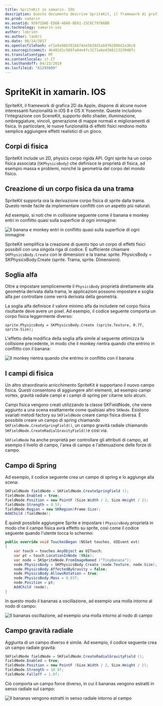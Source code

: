 ```yaml
---
title: SpriteKit in xamarin. IOS
description: Questo documento descrive SpriteKit, il framework di grafica 2D di Apple che si integra con SceneKit, incorpora la fisica e l'animazione, include il supporto per l'illuminazione e sfondi e altro ancora. SpriteKit può essere utilizzato per creare giochi 2D.
ms.prod: xamarin
ms.assetid: 93971DAE-ED6B-48A8-8E61-15C0C79786BB
ms.technology: xamarin-ios
author: lobrien
ms.author: laobri
ms.date: 06/14/2017
ms.openlocfilehash: ef1e9a98b76166f4ee5638d1ab9762896d1e3bc8
ms.sourcegitcommit: 4b402d1c508fa84e4fc3171a6e43b811323948fc
ms.translationtype: MT
ms.contentlocale: it-IT
ms.lasthandoff: 04/23/2019
ms.locfileid: "61293899"
---
```

# <a name="spritekit-in-xamarinios"></a>SpriteKit in xamarin. IOS

SpriteKit, il framework di grafica 2D da Apple, dispone di alcune nuove interessanti funzionalità in iOS 8 e OS X Yosemite. Queste includono l'integrazione con SceneKit, supporto dello shader, illuminazione, ombreggiature, vincoli, generazione di mappe normali e miglioramenti di fisica. In particolare, le nuove funzionalità di effetti fisici rendono molto semplice aggiungere effetti realistici di un gioco.

## <a name="physics-bodies"></a>Corpi di fisica

SpriteKit include un 2D, physics corpo rigida API. Ogni sprite ha un corpo fisica associata (`SKPhysicsBody`) che definisce le proprietà di fisica, ad esempio massa e problemi, nonché la geometria del corpo del mondo fisico.

## <a name="creating-a-physics-body-from-a-texture"></a>Creazione di un corpo fisica da una trama
SpriteKit supporta ora la derivazione corpo fisica di sprite dalla trama. Questo rende facile da implementare conflitti con un aspetto più naturali.

Ad esempio, si noti che in collisione seguente come il banana e monkey entri in conflitto quasi sulla superficie di ogni immagine:
 
![](spritekit-images/image13.png "Il banana e monkey entri in conflitto quasi sulla superficie di ogni immagine")

SpriteKit semplifica la creazione di questo tipo un corpo di effetti fisici possibili con una singola riga di codice. È sufficiente chiamare `SKPhysicsBody.Create` con le dimensioni e la trama: sprite. PhysicsBody = SKPhysicsBody.Create (sprite. Trama, sprite. Dimensioni).

## <a name="alpha-threshold"></a>Soglia alfa

Oltre a impostare semplicemente il `PhysicsBody` proprietà direttamente alla geometria derivata dalla trama, le applicazioni possono impostare e soglia alfa per controllare come verrà derivata della geometria. 

La soglia alfa definisce il valore minimo alfa da includere nel corpo fisica risultante deve avere un pixel. Ad esempio, il codice seguente comporta un corpo fisica leggermente diverso:

```chsarp
sprite.PhysicsBody = SKPhysicsBody.Create (sprite.Texture, 0.7f, sprite.Size);
```

L'effetto della modifica della soglia alfa simile al seguente ottimizza la collisione precedente, in modo che il monkey rientra quando che entrino in conflitto con il banana:

![](spritekit-images/image14.png "Il monkey rientra quando che entrino in conflitto con il banana")
 
## <a name="physics-fields"></a>I campi di fisica

Un altro straordinario arricchimento SpriteKit è supportano il nuovo campo fisica. Questi consentono di aggiungere altri elementi, ad esempio campi vortex, gravità radiale campi e i campi di spring per citarne solo alcuni.

Campi fisica vengono creati utilizzando la classe SKFieldNode, che viene aggiunto a una scena esattamente come qualsiasi altro `SKNode`. Esistono svariati metodi factory su `SKFieldNode` creare campi fisica diversa. È possibile creare un campo di spring chiamando `SKFieldNode.CreateSpringField()`, un campo gravità radiale chiamando `SKFieldNode.CreateRadialGravityField()`e così via.

`SKFieldNode` ha anche proprietà per controllare gli attributi di campo, ad esempio il livello di campo, l'area di campo e l'attenuazione delle forze di campo.

## <a name="spring-field"></a>Campo di Spring

Ad esempio, il codice seguente crea un campo di spring e lo aggiunge alla scena:

```csharp
SKFieldNode fieldNode = SKFieldNode.CreateSpringField ();
fieldNode.Enabled = true;
fieldNode.Position = new PointF (Size.Width / 2, Size.Height / 2);
fieldNode.Strength = 0.5f;
fieldNode.Region = new SKRegion(Frame.Size);
AddChild (fieldNode);
```

È quindi possibile aggiungere Sprite e impostare i `PhysicsBody` proprietà in modo che il campo fisica avrà effetto su sprite, così come il codice seguente quando l'utente tocca lo schermo:

```csharp
public override void TouchesBegan (NSSet touches, UIEvent evt)
{
    var touch = touches.AnyObject as UITouch;
    var pt = touch.LocationInNode (this);
    var node = SKSpriteNode.FromImageNamed ("TinyBanana");
    node.PhysicsBody = SKPhysicsBody.Create (node.Texture, node.Size);
    node.PhysicsBody.AffectedByGravity = false;
    node.PhysicsBody.AllowsRotation = true;
    node.PhysicsBody.Mass = 0.03f;
    node.Position = pt;
    AddChild (node);
}
```

In questo modo il bananas a oscillazione, ad esempio una molla intorno al nodo di campo:

![](spritekit-images/image15.png "Il bananas oscillazione, ad esempio una molla intorno al nodo di campo")
 
## <a name="radial-gravity-field"></a>Campo gravità radiale

Aggiunta di un campo diverso è simile. Ad esempio, il codice seguente crea un campo radiale gravità:

```csharp
SKFieldNode fieldNode = SKFieldNode.CreateRadialGravityField ();
fieldNode.Enabled = true;
fieldNode.Position = new PointF (Size.Width / 2, Size.Height / 2);
fieldNode.Strength = 10.0f;
fieldNode.Falloff = 1.0f;
```

Ciò comporta un campo force diverso, in cui il bananas vengono estratti in senso radiale sul campo:

![](spritekit-images/image16.png "Il bananas vengono estratti in senso radiale intorno al campo")
